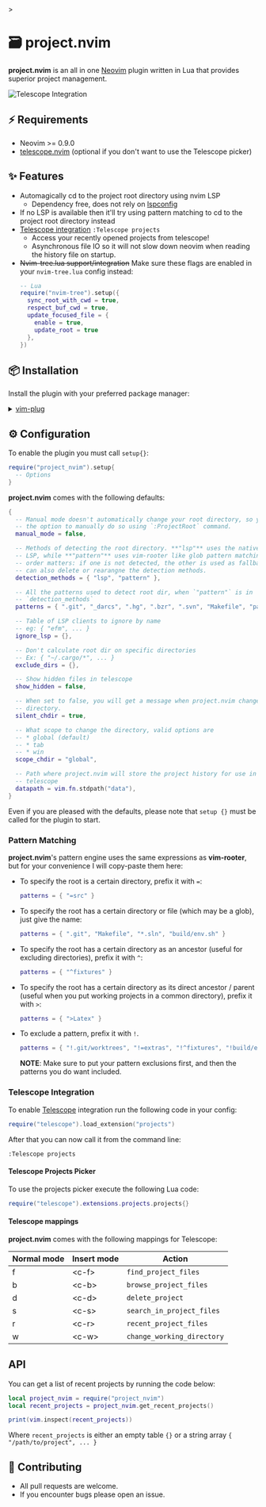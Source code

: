 <!--vim:ts=2:sts=2:sw=2:et:-->>

# 🗃️ project.nvim

**project.nvim** is an all in one [Neovim](https://github.com/neovim/neovim) plugin written in Lua
that provides superior project management.

![Telescope Integration](https://user-images.githubusercontent.com/36672196/129409509-62340f10-4dd0-4c1a-9252-8bfedf2a9945.png)

## ⚡ Requirements

- Neovim >= 0.9.0
- [telescope.nvim](nvim-telescope/telescope.nvim) (optional if you don't want to use the Telescope picker)

## ✨ Features

- Automagically cd to the project root directory using nvim LSP
  - Dependency free, does not rely on [lspconfig](https://github.com/neovim/nvim-lspconfig)
- If no LSP is available then it'll try using pattern matching to cd to the project root directory instead
- [Telescope integration](#telescope-integration) `:Telescope projects`
  - Access your recently opened projects from telescope!
  - Asynchronous file IO so it will not slow down neovim when reading the history file on startup.
- ~~Nvim-tree.lua support/integration~~ Make sure these flags are enabled
  in your `nvim-tree.lua` config instead:
  ```lua
  -- Lua
  require("nvim-tree").setup({
    sync_root_with_cwd = true,
    respect_buf_cwd = true,
    update_focused_file = {
      enable = true,
      update_root = true
    },
  })
  ```
  <!-- NOTE(DrKJeff16): I think it's a bit redundantm to put the same instruction back to back, only
                        in a different language
  ```vim
  " Vim Script
  lua << EOF
  require("nvim-tree").setup({
    sync_root_with_cwd = true,
    respect_buf_cwd = true,
    update_focused_file = {
      enable = true,
      update_root = true
    },
  })
  EOF
  ```
  -->

## 📦 Installation

Install the plugin with your preferred package manager:

<details>
<summary>
<a href="https://github.com/junegunn/vim-plug">vim-plug</a>
</summary>

```vim
" Vim Script
Plug 'ahmedkhalf/project.nvim'

lua << EOF
  require("project_nvim").setup {
    -- your configuration comes here
    -- or leave it empty to use the default settings
    -- refer to the configuration section below
  }
EOF
```

### [lazy.nvim](https://github.com/folke/lazy.nvim)

```lua
-- Lua
require("lazy").setup({
  spec = {
    -- Other plugins
    {
      "ahmedkhalf/project.nvim",
      config = function()
        require("project_nvim").setup {
          -- your configuration comes here
          -- or leave it empty to use the default settings
          -- refer to the configuration section below
        }
      end,
    },
  },
  -- ...
})
```

### [packer](https://github.com/wbthomason/packer.nvim)

```lua
-- Lua
use {
  "ahmedkhalf/project.nvim",
  config = function()
    require("project_nvim").setup {
      -- your configuration comes here
      -- or leave it empty to use the default settings
      -- refer to the configuration section below
    }
  end
}
```

</details>

## ⚙️ Configuration

To enable the plugin you must call `setup{}`:

```lua
require("project_nvim").setup{
  -- Options
}
```

**project.nvim** comes with the following defaults:

```lua
{
  -- Manual mode doesn't automatically change your root directory, so you have
  -- the option to manually do so using `:ProjectRoot` command.
  manual_mode = false,

  -- Methods of detecting the root directory. **"lsp"** uses the native neovim
  -- LSP, while **"pattern"** uses vim-rooter like glob pattern matching. Here
  -- order matters: if one is not detected, the other is used as fallback. You
  -- can also delete or rearangne the detection methods.
  detection_methods = { "lsp", "pattern" },

  -- All the patterns used to detect root dir, when `"pattern"` is in
  -- `detection_methods`
  patterns = { ".git", "_darcs", ".hg", ".bzr", ".svn", "Makefile", "package.json" },

  -- Table of LSP clients to ignore by name
  -- eg: { "efm", ... }
  ignore_lsp = {},

  -- Don't calculate root dir on specific directories
  -- Ex: { "~/.cargo/*", ... }
  exclude_dirs = {},

  -- Show hidden files in telescope
  show_hidden = false,

  -- When set to false, you will get a message when project.nvim changes your
  -- directory.
  silent_chdir = true,

  -- What scope to change the directory, valid options are
  -- * global (default)
  -- * tab
  -- * win
  scope_chdir = "global",

  -- Path where project.nvim will store the project history for use in
  -- telescope
  datapath = vim.fn.stdpath("data"),
}
```

Even if you are pleased with the defaults, please note that `setup {}` must be
called for the plugin to start.

### Pattern Matching

**project.nvim**'s pattern engine uses the same expressions as **vim-rooter**, but
for your convenience I will copy-paste them here:

- To specify the root is a certain directory, prefix it with `=`:
  ```lua
  patterns = { "=src" }
  ```
- To specify the root has a certain directory or file (which may be a glob), just
  give the name:
  ```lua
  patterns = { ".git", "Makefile", "*.sln", "build/env.sh" }
  ```
- To specify the root has a certain directory as an ancestor (useful for
  excluding directories), prefix it with `^`:
  ```lua
  patterns = { "^fixtures" }
  ```
- To specify the root has a certain directory as its direct ancestor / parent
  (useful when you put working projects in a common directory), prefix it with
  `>`:
  ```lua
  patterns = { ">Latex" }
  ```
- To exclude a pattern, prefix it with `!`.
  ```lua
  patterns = { "!.git/worktrees", "!=extras", "!^fixtures", "!build/env.sh" }
  ```
  **NOTE**: Make sure to put your pattern exclusions first, and then the patterns you do want included.

### Telescope Integration

To enable [Telescope](https://github.com/nvim-telescope/telescope.nvim) integration run the following code in your config:

```lua
require("telescope").load_extension("projects")
```

After that you can now call it from the command line:

```vim
:Telescope projects
```

#### Telescope Projects Picker

To use the projects picker execute the following Lua code:

```lua
require("telescope").extensions.projects.projects{}
```

#### Telescope mappings

**project.nvim** comes with the following mappings for Telescope:

| Normal mode | Insert mode | Action                     |
| ----------- | ----------- | -------------------------- |
| f           | \<c-f\>     | `find_project_files`       |
| b           | \<c-b\>     | `browse_project_files`     |
| d           | \<c-d\>     | `delete_project`           |
| s           | \<c-s\>     | `search_in_project_files`  |
| r           | \<c-r\>     | `recent_project_files`     |
| w           | \<c-w\>     | `change_working_directory` |

## API

You can get a list of recent projects by running the code below:

```lua
local project_nvim = require("project_nvim")
local recent_projects = project_nvim.get_recent_projects()

print(vim.inspect(recent_projects))
```

Where `recent_projects` is either an empty table `{}` or a string array `{ "/path/to/project", ... }`

## 🤝 Contributing

- All pull requests are welcome.
- If you encounter bugs please open an issue.
